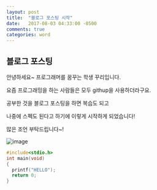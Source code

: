 ```yaml
---
layout: post
title:  "블로그 포스팅 시작"
date:   2017-08-03 04:33:00 -0500
comments: true
categories: word
---
```


## 블로그 포스팅
안녕하세요~ 프로그래머를 꿈꾸는 학생 꾸리입니다.

요즘 프로그래밍을 하는 사람들은 모두 githup을 사용하더라구요.

공부한 것을 블로그 포스팅을 하면 복습도 되고 

나중에 스펙도 된다고 하기에 이렇게 시작하게 되었습니다!

많은 조언 부탁드립니다~!


![image]({{kookyungmin.githup.io}}\image\test.jpg)

``` C++
#include<stdio.h>
int main(void)
{
  printf("HELLO");
  return 0;
}
```
